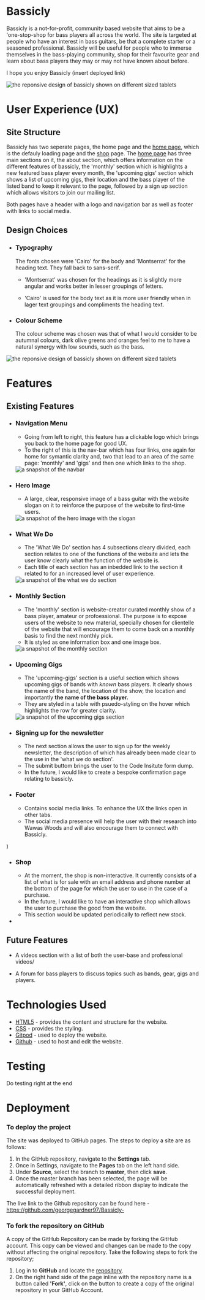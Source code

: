 # **Bassicly**

Bassicly is a not-for-profit, community based website that aims to be a 'one-stop-shop for bass players all across the world. The site is targeted at people who have an interest in bass guitars, be that a complete starter or a seasoned professional. Bassicly will be useful for people who to immerse themselves in the bass-playing community, shop for their favourite gear and learn about bass players they may or may not have known about before.

I hope you enjoy Bassicly (insert deployed link)

<img src="assets/images/bassicly_responsive.jpg" alt="the reponsive design of bassicly shown on different sized tablets">



# User Experience (UX)


## Site Structure

Bassicly has two seperate pages, the home page and the [home page](index.html), which is the defauly loading page and the [shop](shop.html) page. The [home page](index.html) has three main sections on it, the about section, which offers information on the different features of bassicly, the 'monthly' section which is highlights a new featured bass player every month, the 'upcoming gigs' section which shows a list of upcoming gigs, their location and the bass player of the listed band to keep it relevant to the page, followed by a sign up section which allows visitors to join our mailing list.

Both pages have a header with a logo and navigation bar as well as footer with links to social media.


## Design Choices

 * ### Typography
      The fonts chosen were 'Cairo' for the body and 'Montserrat' for the heading text. They fall back to sans-serif. 
     *  'Montserrat' was chosen for the headings as it is slightly more angular and works better in lesser groupings of letters.

      * 'Cairo' is used for the body text as it is more user friendly when in lager text groupings and compliments the heading text. 

 * ### Colour Scheme
      The colour scheme was chosen was that of what I would consider to be autumnal colours, dark olive greens and oranges feel to me to have a natural synergy with low sounds, such as the bass.
<img src="assets/images/color_pallette.JPG" alt="the reponsive design of bassicly shown on different sized tablets">




# Features

## Existing Features  
  * ### Navigation Menu

    * Going from left to right, this feature has a clickable logo which brings you back to the home page for good UX.
    * To the right of this is the nav-bar which has four links, one again for home for symantic clarity and, two that lead to an area of the same page: 'monthly' and 'gigs' and then one which links to the shop.
   


    <img src="assets/images/nav-bar.jpg" alt="a snapshot of the navbar">




  * ### Hero Image

      * A large, clear, responsive image of a bass guitar with the website slogan on it to reinforce the purpose of the website to first-time users.
      
    <img src="assets/images/hero-slogan.jpg" alt="a snapshot of the hero image with the slogan">


  * ### What We Do
    * The 'What We Do' section has 4 subsections cleary divided, each section relates to one of the functions of the website and lets the user know clearly what the function of the website is.  
    *  Each title of each section has an inbedded link to the section it related to for an increased level of user experience.

    <img src="assets/images/what-we-do.jpg" alt="a snapshot of the what we do section">

  * ### Monthly Section

    * The 'monthly' section is website-creator curated monthly show of a bass player, amateur or profoessional. The purpose is to expose users of the website to new material, specially chosen for clientelle of the website that will encourage them to come back on a monthly basis to find the next monthly pick.
    * It is styled as one information box and one image box.
    
    <img src="assets/images/monthly.jpg" alt="a snapshot of the monthly section">

  * ### Upcoming Gigs

    * The 'upcoming-gigs' section is a useful section which shows upcoming gigs of bands with <em>known</em> bass players. It clearly shows the name of the band, the location of the show, the location and importantly <strong>the name of the bass player.</strong>
    * They are styled in a table with psuedo-styling on the hover which highlights the row for greater clarity.

    <img src="assets/images/upcoming.jpg" alt="a snapshot of the upcoming gigs section">
    

  * ### Signing up for the newsletter

    * The next section allows the user to sign up for the weekly newsletter, the description of which has already been made clear to the use in the 'what we do section'.
    * The submit buttom brings the user to the Code Insitute form dump.
    * In the future, I would like to create a bespoke confirmation page relating to bassicly.




* ### Footer
    
    * Contains social media links. To enhance the UX the links open in other tabs.
    * The social media presence will help the user with their research into Wawas Woods and will also encourage them to connect with Bassicly.
    
    
    
)

* ### Shop

    * At the moment, the shop is non-interactive. It currently consists of a list of what is for sale with an email address and phone number at the bottom of the page for which the user to use in the case of a purchase. 
    * In the future, I would like to have an interactive shop which allows the user to purchase the good from the website.
    * This section would be updated periodically to reflect new stock.


* 

## Future Features 

* A videos section with a list of both the user-base and professional videos/
   
* A forum for bass players to discuss topics such as bands, gear, gigs and players.

# Technologies Used
* [HTML5](https://html.spec.whatwg.org/) - provides the content and structure for the website.
* [CSS](https://www.w3.org/Style/CSS/Overview.en.html) - provides the styling.
* [Gitpod](https://www.gitpod.io/#get-started) - used to deploy the website.
* [Github](https://github.com/) - used to host and edit the website.

# Testing

Do testing right at the end


# Deployment

### **To deploy the project**
The site was deployed to GitHub pages. The steps to deploy a site are as follows:
  1. In the GitHub repository, navigate to the **Settings** tab.
  2. Once in Settings, navigate to the **Pages** tab on the left hand side.
  3. Under **Source**, select the branch to **master**, then click **save**.
  4. Once the master branch has been selected, the page will be automatically refreshed with a detailed ribbon display to indicate the successful deployment.

   The live link to the Github repository can be found here - https://github.com/georgegardner97/Bassicly-

   ### **To fork the repository on GitHub**
A copy of the GitHub Repository can be made by forking the GitHub account. This copy can be viewed and changes can be made to the copy without affecting the original repository. Take the following steps to fork the repository;
1. Log in to **GitHub** and locate the [repository](https://github.com/georgegardner97/Bassicly-).
2. On the right hand side of the page inline with the repository name is a button called **'Fork'**, click on the button to create a copy of the original repository in your GitHub Account.


<!-- # Credits
### Content

* The font came from [Google Fonts](https://fonts.google.com/).
* The map is embedded from [Google Maps](https://www.google.com/maps).
* The colour palate was compiled by [Colormind](http://colormind.io/).
* The icons came from [Font Awesome](https://fontawesome.com/).
* The form validation idea came from a [YouTube tutorial](https://www.youtube.com/watch?v=fNcJuPIZ2WE).
* The code for the Safari specific styling was inspired by an example on [Stack Overflow](https://stackoverflow.com/).
* The inspiration for the Project page sliders came from this repository on [GitHub](https://gist.github.com/zhilinskiy/4603199).
* [Balsamiq](https://balsamiq.com/wireframes/) was used to create the wireframes.


### Media
* The photos all came from the developer, [Ewan Colquhoun](https://www.linkedin.com/in/ewan-colquhoun-2b3535213/).
* The photos were compressed using [Compressor](https://compressor.io/).

[Back to top](<#contents>)

# Acknowledgements
The site was completed as a Portfolio 1 Project piece for the Full Stack Software Developer (e-Commerce) Diploma at the [Code Institute](https://codeinstitute.net/). As such I would like to thank my mentor [Precious Ijege](https://www.linkedin.com/in/precious-ijege-908a00168/), the Slack community, and all at the Code Institute for their help and support. Wawas Woods is a fictional company but it exists in everything but the business title. Currently it is more of a hobby!

George Gardner 2021.

[Back to top](<#contents>) -->